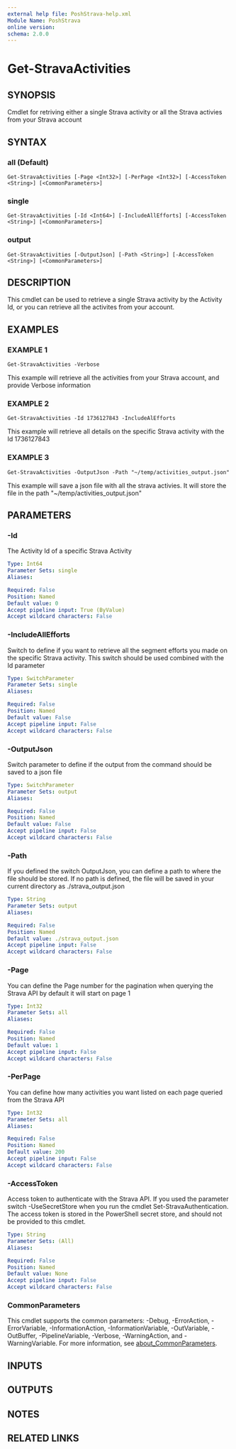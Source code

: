 ```yaml
---
external help file: PoshStrava-help.xml
Module Name: PoshStrava
online version:
schema: 2.0.0
---
```


# Get-StravaActivities

## SYNOPSIS
Cmdlet for retriving either a single Strava activity or all the Strava activies from your Strava account

## SYNTAX

### all (Default)
```
Get-StravaActivities [-Page <Int32>] [-PerPage <Int32>] [-AccessToken <String>] [<CommonParameters>]
```

### single
```
Get-StravaActivities [-Id <Int64>] [-IncludeAllEfforts] [-AccessToken <String>] [<CommonParameters>]
```

### output
```
Get-StravaActivities [-OutputJson] [-Path <String>] [-AccessToken <String>] [<CommonParameters>]
```

## DESCRIPTION
This cmdlet can be used to retrieve a single Strava activity by the Activity Id, or you can 
retrieve all the activites from your account.

## EXAMPLES

### EXAMPLE 1
```
Get-StravaActivities -Verbose
```

This example will retrieve all the activities from your Strava account, and provide Verbose information

### EXAMPLE 2
```
Get-StravaActivities -Id 1736127843 -IncludeAlEfforts
```

This example will retrieve all details on the specific Strava activity with the Id 1736127843

### EXAMPLE 3
```
Get-StravaActivities -OutputJson -Path "~/temp/activities_output.json"
```

This example will save a json file with all the strava activies.
It will store the file in the path
"~/temp/activities_output.json"

## PARAMETERS

### -Id
The Activity Id of a specific Strava Activity

```yaml
Type: Int64
Parameter Sets: single
Aliases:

Required: False
Position: Named
Default value: 0
Accept pipeline input: True (ByValue)
Accept wildcard characters: False
```

### -IncludeAllEfforts
Switch to define if you want to retrieve all the segment efforts you made on the specific Strava
activity.
This switch should be used combined with the Id parameter

```yaml
Type: SwitchParameter
Parameter Sets: single
Aliases:

Required: False
Position: Named
Default value: False
Accept pipeline input: False
Accept wildcard characters: False
```

### -OutputJson
Switch parameter to define if the output from the command should be saved to a json file

```yaml
Type: SwitchParameter
Parameter Sets: output
Aliases:

Required: False
Position: Named
Default value: False
Accept pipeline input: False
Accept wildcard characters: False
```

### -Path
If you defined the switch OutputJson, you can define a path to where the file should be stored.
If no path is defined, the file will be saved in your current directory as ./strava_output.json

```yaml
Type: String
Parameter Sets: output
Aliases:

Required: False
Position: Named
Default value: ./strava_output.json
Accept pipeline input: False
Accept wildcard characters: False
```

### -Page
You can define the Page number for the pagination when querying the Strava API by default it will start
on page 1

```yaml
Type: Int32
Parameter Sets: all
Aliases:

Required: False
Position: Named
Default value: 1
Accept pipeline input: False
Accept wildcard characters: False
```

### -PerPage
You can define how many activities you want listed on each page queried from the Strava API

```yaml
Type: Int32
Parameter Sets: all
Aliases:

Required: False
Position: Named
Default value: 200
Accept pipeline input: False
Accept wildcard characters: False
```

### -AccessToken
Access token to authenticate with the Strava API.
If you used the parameter switch -UseSecretStore when you run 
the cmdlet Set-StravaAuthentication.
The access token is stored in the PowerShell secret store, and should not 
be provided to this cmdlet.

```yaml
Type: String
Parameter Sets: (All)
Aliases:

Required: False
Position: Named
Default value: None
Accept pipeline input: False
Accept wildcard characters: False
```

### CommonParameters
This cmdlet supports the common parameters: -Debug, -ErrorAction, -ErrorVariable, -InformationAction, -InformationVariable, -OutVariable, -OutBuffer, -PipelineVariable, -Verbose, -WarningAction, and -WarningVariable. For more information, see [about_CommonParameters](http://go.microsoft.com/fwlink/?LinkID=113216).

## INPUTS

## OUTPUTS

## NOTES

## RELATED LINKS
